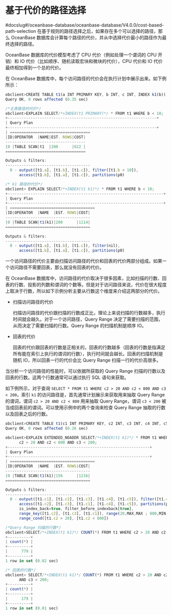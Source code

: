 基于代价的路径选择 
==============================
#docslug#/oceanbase-database/oceanbase-database/V4.0.0/cost-based-path-selection
在基于规则的路径选择之后，如果存在多个可以选择的路径，那么 OceanBase 数据库会计算每个路径的代价，并从中选择代价最小的路径作为最终选择的路径。

OceanBase 数据库的代价模型考虑了 CPU 代价（例如处理一个谓词的 CPU 开销）和 IO 代价（比如顺序、随机读取宏块和微块的代价），CPU 代价和 IO 代价最终相加得到一个总的代价。

在 OceanBase 数据库中，每个访问路径的代价会在执行计划中展示出来。如下例所示：

```javascript
obclient>CREATE TABLE t1(a INT PRIMARY KEY, b INT, c INT, INDEX k1(b));
Query OK, 0 rows affected (0.35 sec)

/*主表路径的代价*/
obclient>EXPLAIN SELECT/*+INDEX(t1 PRIMARY)*/ * FROM t1 WHERE b < 10;
+-----------------------------------------------------------------+
| Query Plan                                                                              |
+-----------------------------------------------------------------+
| ===================================
|ID|OPERATOR  |NAME|EST. ROWS|COST|
-----------------------------------
|0 |TABLE SCAN|t1  |200      |622 |
===================================

Outputs & filters:
-------------------------------------
  0 - output([t1.a], [t1.b], [t1.c]), filter([t1.b < 10]),
      access([t1.b], [t1.a], [t1.c]), partitions(p0)

/* k1 路径的代价*/
obclient> EXPLAIN SELECT/*+INDEX(t1 k1)*/ * FROM t1 WHERE b < 10;
+--------------------------------------------------------------------+
| Query Plan                                                                                   |
+--------------------------------------------------------------------+
| =====================================
|ID|OPERATOR  |NAME  |EST. ROWS|COST|
-------------------------------------
|0 |TABLE SCAN|t1(k1)|200      |1114|
=====================================

Outputs & filters:
-------------------------------------
  0 - output([t1.a], [t1.b], [t1.c]), filter(nil),
      access([t1.b], [t1.a], [t1.c]), partitions(p0)
```



一个访问路径的代价主要由扫描访问路径的代价和回表的代价两部分组成。如果一个访问路径不需要回表，那么就没有回表的代价。

在 OceanBase 数据库中，访问路径的代价取决于很多因素，比如扫描的行数、回表的行数、投影的列数和谓词的个数等。但是对于访问路径来说，代价在很大程度上取决于行数，所以如下示例分析主要从行数这个维度来介绍这两部分的代价。

* 扫描访问路径的代价

  扫描访问路径的代价跟扫描的行数成正比，理论上来说扫描的行数越多，执行时间就会越久。对于一个访问路径，Query Range 决定了需要扫描的范围，从而决定了需要扫描的行数。Query Range 的扫描机制是顺序 IO。
  

* 回表的代价 

  回表的代价跟回表的行数是正相关的，回表的行数越多（回表的行数是指满足所有能在索引上执行的谓词的行数），执行时间就会越长。回表的扫描机制是随机 IO，所以回表一行的代价会比 Query Range 扫描一行的代价高很多。
  




当分析一个访问路径的性能时，可以依据所获取的 Query Range 扫描的行数以及回表的行数。这两个行数通常可以通过执行 SQL 语句来获取。

如下例所示，对于查询 `SELECT * FROM t1 WHERE c2 > 20 AND c2 < 800 AND c3 < 200`，索引 `k1` 的访问路径是，首先通常计划展示来获取用来抽取 Query Range 的谓词，谓词 `c2 > 20 AND c2 < 800` 用来抽取 Query Range，谓词 `c3 < 200` 被当成回表前的谓词。可以使用示例中的两个查询来检查 Query Range 抽取的行数以及回表之后的行数。

```javascript
obclient>CREATE TABLE t1(c1 INT PRIMARY KEY, c2 INT, c3 INT, c4 INT, c5 INT, INDEX k1(c2,c3));
Query OK, 0 rows affected (0.26 sec)

obclient>EXPLAIN EXTENDED_NOADDR SELECT/*+INDEX(t1 k1)*/ * FROM t1 WHERE 
      c2 > 20 AND c2 < 800 AND c3 < 200;
+--------------------------------------------------------------+
| Query Plan                                                                          |
+--------------------------------------------------------------+
| =====================================
|ID|OPERATOR  |NAME  |EST. ROWS|COST|
-------------------------------------
|0 |TABLE SCAN|t1(k1)|156      |1216|
=====================================

Outputs & filters:
-------------------------------------
  0 - output([t1.c1], [t1.c2], [t1.c3], [t1.c4], [t1.c5]), filter([t1.c3 < 200]),
      access([t1.c2], [t1.c3], [t1.c1], [t1.c4], [t1.c5]), partitions(p0),
      is_index_back=true, filter_before_indexback[true],
      range_key([t1.c2], [t1.c3], [t1.c1]), range(20,MAX,MAX ; 800,MIN,MIN),
      range_cond([t1.c2 > 20], [t1.c2 < 800])

/*Query Range 扫描的行数*/
obclient>SELECT/*+INDEX(t1 k1)*/ COUNT(*) FROM t1 WHERE c2 > 20 AND c2 < 800;
+----------+
| count(*) |
+----------+
|      779 |
+----------+
1 row in set (0.02 sec)

/* 回表的行数*/
obclient> SELECT/*+INDEX(t1 k1)*/ COUNT(*) FROM t1 WHERE c2 > 20 AND c2 < 800
      AND c3 < 200;
+----------+
| count(*) |
+----------+
|      179 |
+----------+
1 row in set (0.01 sec)
```



